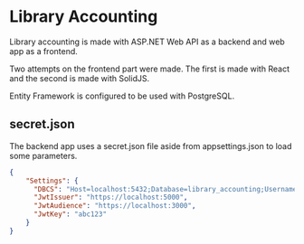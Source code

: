 # Library Accounting

Library accounting is made with ASP.NET Web API as a backend and web app as a frontend.

Two attempts on the frontend part were made. The first is made with React and the second is made with SolidJS.

Entity Framework is configured to be used with PostgreSQL.

## secret.json

The backend app uses a secret.json file aside from appsettings.json to load some parameters.

```json
{
    "Settings": {
      "DBCS": "Host=localhost:5432;Database=library_accounting;Username=postgres;Password=password",
      "JwtIssuer": "https://localhost:5000",
      "JwtAudience": "https://localhost:3000",
      "JwtKey": "abc123"
    }
}
```